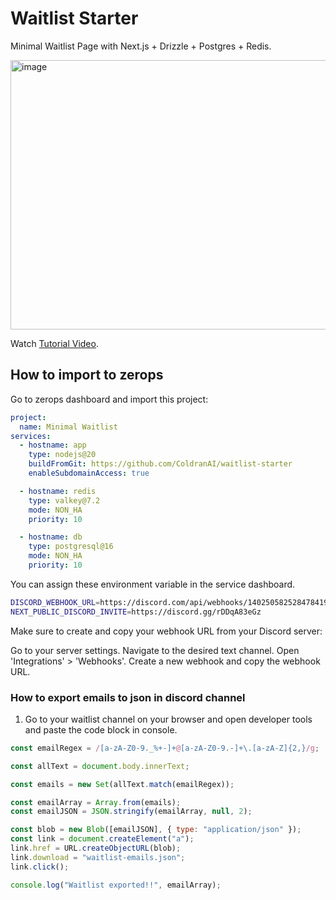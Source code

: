 # Waitlist Starter

Minimal Waitlist Page with Next.js + Drizzle + Postgres + Redis.

<img width="894" height="431" alt="image" src="https://github.com/user-attachments/assets/de369877-a976-432d-aafc-088806cb92e2" />

Watch [Tutorial Video](https://www.youtube.com/watch?v=dtFMS7W2K9k).


## How to import to zerops

Go to zerops dashboard and import this project:

```yml
project:
  name: Minimal Waitlist
services:
  - hostname: app
    type: nodejs@20
    buildFromGit: https://github.com/ColdranAI/waitlist-starter
    enableSubdomainAccess: true

  - hostname: redis
    type: valkey@7.2
    mode: NON_HA
    priority: 10

  - hostname: db
    type: postgresql@16
    mode: NON_HA
    priority: 10
```

You can assign these environment variable in the service dashboard.

```bash
DISCORD_WEBHOOK_URL=https://discord.com/api/webhooks/1402505825284784199/rNID32_cyYjHvyiNmuKTrOXd75iAuE-T32kHCJEztcDhYk4ql4cp_G8Ix7QQXDJgVq-M
NEXT_PUBLIC_DISCORD_INVITE=https://discord.gg/rDDqA83eGz
```

Make sure to create and copy your webhook URL from your Discord server:

Go to your server settings.
Navigate to the desired text channel.
Open 'Integrations' > 'Webhooks'.
Create a new webhook and copy the webhook URL.

### How to export emails to json in discord channel

1. Go to your waitlist channel on your browser and open developer tools and paste the code block in console.

```javascript
const emailRegex = /[a-zA-Z0-9._%+-]+@[a-zA-Z0-9.-]+\.[a-zA-Z]{2,}/g;

const allText = document.body.innerText;

const emails = new Set(allText.match(emailRegex));

const emailArray = Array.from(emails);
const emailJSON = JSON.stringify(emailArray, null, 2);

const blob = new Blob([emailJSON], { type: "application/json" });
const link = document.createElement("a");
link.href = URL.createObjectURL(blob);
link.download = "waitlist-emails.json";
link.click();

console.log("Waitlist exported!!", emailArray);
```
